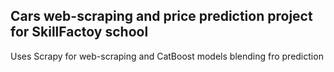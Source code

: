 ## Cars web-scraping and price prediction project for SkillFactoy school

Uses Scrapy for web-scraping and CatBoost models blending fro prediction